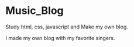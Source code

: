 # Music_Blog
Study html, css, javascript and Make my own blog.

I made my own blog with my favorite singers.
